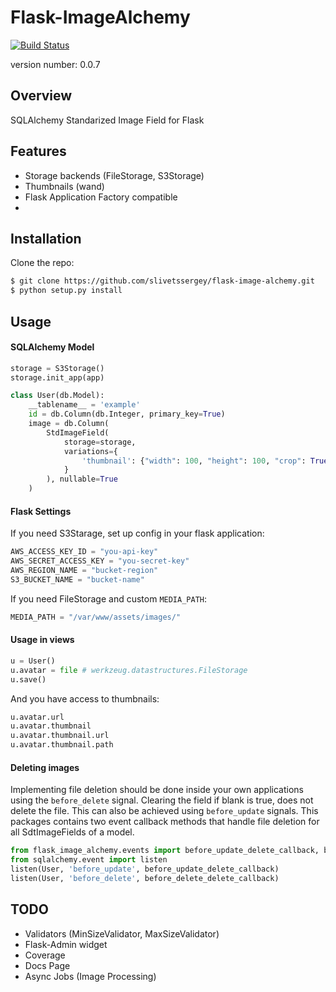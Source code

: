 Flask-ImageAlchemy
===============================
[![Build Status](https://travis-ci.org/rstit/flask-image-alchemy.svg?branch=master)](https://travis-ci.org/rstit/flask-image-alchemy)

version number: 0.0.7

Overview
--------

SQLAlchemy Standarized Image Field for Flask

Features
--------
- Storage backends (FileStorage, S3Storage)
- Thumbnails (wand)
- Flask Application Factory compatible
-

Installation
--------------------

Clone the repo:
```bash
$ git clone https://github.com/slivetssergey/flask-image-alchemy.git
$ python setup.py install
```
Usage
-----
#### SQLAlchemy Model
```python
storage = S3Storage()
storage.init_app(app)

class User(db.Model):
    __tablename__ = 'example'
    id = db.Column(db.Integer, primary_key=True)
    image = db.Column(
        StdImageField(
            storage=storage,
            variations={
                'thumbnail': {"width": 100, "height": 100, "crop": True}
            }
        ), nullable=True
    )
```
#### Flask Settings
If you need S3Starage, set up config in your flask application:
```python
AWS_ACCESS_KEY_ID = "you-api-key"
AWS_SECRET_ACCESS_KEY = "you-secret-key"
AWS_REGION_NAME = "bucket-region"
S3_BUCKET_NAME = "bucket-name"
```

If you need FileStorage and custom `MEDIA_PATH`:
```python
MEDIA_PATH = "/var/www/assets/images/"
```
#### Usage in views
```python
u = User()
u.avatar = file # werkzeug.datastructures.FileStorage
u.save()
```
And you have access to thumbnails:
```python
u.avatar.url
u.avatar.thumbnail
u.avatar.thumbnail.url
u.avatar.thumbnail.path
```
#### Deleting images

Implementing file deletion should be done inside your own applications using the `before_delete` 
signal. Clearing the field if blank is true, does not delete the file. This can also be achieved 
using `before_update` signals. This packages contains two event callback methods that handle file 
deletion for all SdtImageFields of a model.

```python
from flask_image_alchemy.events import before_update_delete_callback, before_delete_delete_callback
from sqlalchemy.event import listen
listen(User, 'before_update', before_update_delete_callback)
listen(User, 'before_delete', before_delete_delete_callback)
```

TODO
------------
* Validators (MinSizeValidator, MaxSizeValidator)
* Flask-Admin widget
* Coverage
* Docs Page
* Async Jobs (Image Processing)
